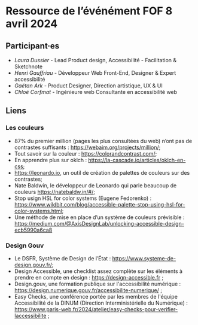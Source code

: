 # Ressource de l’événément FOF 8 avril 2024

## Participant·es

- *Laura Dussier* - Lead Product design, Accessibilité - Facilitation & Sketchnote
- *Henri Gauffriau* - Développeur Web Front-End, Designer & Expert accessibilité
- *Gaëtan Ark* - Product Designer, Direction artistique, UX & UI 
- *Chloé Corfmat* - Ingénieure web Consultante en accessibilité web

## Liens

### Les couleurs
- 87% du premier million (pages les plus consultées du web) n’ont pas de contrastes suffisants : https://webaim.org/projects/million/;
- Tout savoir sur la couleur : https://colorandcontrast.com/;
- En apprendre plus sur oklch : https://la-cascade.io/articles/oklch-en-css;
- https://leonardo.io, un outil de création de palettes de couleurs sur des contrastes;
- Nate Baldwin, le développeur de Leonardo qui parle beaucoup de couleurs https://natebaldw.in/#/;
- Stop usign HSL for color systems (Eugene Fedorenko) : https://www.wildbit.com/blog/accessible-palette-stop-using-hsl-for-color-systems.html;
- Une méthode de mise en place d’un système de couleurs prévisible : https://medium.com/@AxisDesignLab/unlocking-accessible-design-ecb5990a6ca8

### Design Gouv
- Le DSFR, Système de Design de l’État : https://www.systeme-de-design.gouv.fr/;
- Design Accessible, une checklist assez complète sur les éléments à prendre en compte en design : https://design-accessible.fr ;
- Design.gouv, une formation publique sur l'accessibilité numérique : https://design.numerique.gouv.fr/accessibilite-numerique/ ;
- Easy Checks, une conférence portée par les membres de l'équipe Accessibilité de la DINUM (Direction Interministérielle du Numérique) : https://www.paris-web.fr/2024/atelier/easy-checks-pour-verifier-laccessibilite ;

